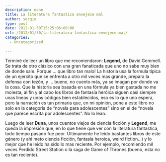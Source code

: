 ```yaml
---
description: none
title: La literatura fantastica envejece mal
author: sergio
type: post
date: 2012-01-30T15:25:06+00:00
url: /2012/01/30/la-literatura-fantastica-envejece-mal/
categories:
  - Uncategorized

---
```

Terminé de leer un libro que me recomendaron: **Legend**, de David Gemmell. Se trata de otro clásico con una gran fanaticada que uno no sabe muy bien de donde sale. Porque &#8230; que libro tan malo! La historia usa la formula típica de un ejercito que se enfrenta a otro mil veces mas grande, prepara la defensa con tezón, y &#8230; bueno, no cuento más, ya se imagan por donde va la cosa. Que la historia sea basada en una fórmula ya bien gastada no me molesta, al fin y al cabo los libros de fantasía heróica siguen casi siempre unas lineas y unos códigos bien establecidos, eso es lo que uno espera, pero la narración es tan primaria que, en mi opinión, pone a este libro no solo en la categoria de &#8220;novela para adolescentes&#8221; sino en el de &#8220;novela que parece escrita por adolescentes&#8221;. No lo lean.

Luego de leer **Duna**, unos cuentos viejos de ciencia ficción y **Legend**, me queda la impresión que, en lo que tiene que ver con la literatura fantastica, todo tiempo pasado fue peor. Ultimamente he leido bastantes libros de este género (y ahi meto ciencia ficción, fantasía heroica, weird fiction&#8230;) y lo mejor que he leido ha sido lo mas reciente. Por ejemplo, recomiendo mil veces Perdido Street Station o la saga de Game of Thrones (bueno, esta no es tan reciente).
